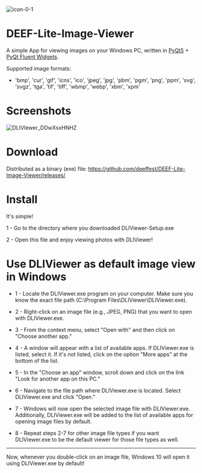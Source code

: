 ![icon-0-1](https://github.com/deeffest/DEEF-Lite-Image-Viewer/assets/117280555/86cf7235-6216-4ae6-a89f-bfc56a80795f)

# DEEF-Lite-Image-Viewer

A simple App for viewing images on your Windows PC, written in [PyQt5](https://www.riverbankcomputing.com/software/pyqt/intro) + [PyQt Fluent Widgets](https://github.com/zhiyiYo/PyQt-Fluent-Widgets).

Supported image formats: 

- 'bmp', 'cur', 'gif', 'icns', 'ico', 'jpeg', 'jpg', 'pbm', 'pgm', 'png', 'ppm', 'svg', 'svgz', 'tga', 'tif', 'tiff', 'wbmp', 'webp', 'xbm', 'xpm'

# Screenshots

![DLIVIewer_DDwXsxHNHZ](https://github.com/deeffest/DEEF-Lite-Image-Viewer/assets/117280555/4f3bef7e-a720-470d-87c1-0c8066ba711b)

# Download

Distributed as a binary (exe) file: https://github.com/deeffest/DEEF-Lite-Image-Viewer/releases/

# Install
It's simple! 

1 - Go to the directory where you downloaded DLIViewer-Setup.exe

2 - Open this file and enjoy viewing photos with DLIViewer!

# Use DLIViewer as default image view in Windows

  - 1 - Locate the DLIViewer.exe program on your computer. Make sure you know the exact file path (C:\Program Files\DLIViewer\DLIViewer.exe).
  
  - 2 - Right-click on an image file (e.g., JPEG, PNG) that you want to open with DLIViewer.exe.
  
  - 3 - From the context menu, select "Open with" and then click on "Choose another app."
  
  - 4 - A window will appear with a list of available apps. If DLIViewer.exe is listed, select it. If it's not listed, click on the option "More apps" at the bottom of the list.
  
  - 5 - In the "Choose an app" window, scroll down and click on the link "Look for another app on this PC."
  
  - 6 - Navigate to the file path where DLIViewer.exe is located. Select DLIViewer.exe and click "Open."
  
  - 7 - Windows will now open the selected image file with DLIViewer.exe. Additionally, DLIViewer.exe will be added to the list of available apps for opening image files by default.
  
  - 8 - Repeat steps 2-7 for other image file types if you want DLIViewer.exe to be the default viewer for those file types as well.

---

Now, whenever you double-click on an image file, Windows 10 will open it using DLIViewer.exe by default!
